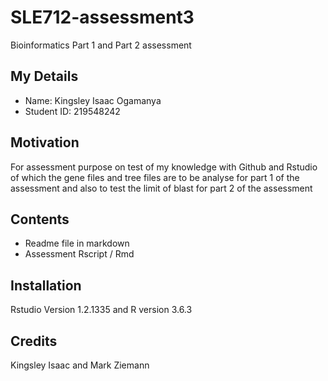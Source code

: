 # SLE712-assessment3
Bioinformatics Part 1 and Part 2 assessment 

## My Details 
* Name: Kingsley Isaac Ogamanya
* Student ID: 219548242

## Motivation 
For assessment purpose on test of my knowledge with Github and Rstudio
of which the gene files and tree files are to be analyse for part 1 of the assessment 
and also to test the limit of blast for part 2 of the assessment 

## Contents
* Readme file in markdown
* Assessment Rscript / Rmd

## Installation 
Rstudio Version 1.2.1335 and R version 3.6.3

## Credits 
Kingsley Isaac and Mark Ziemann